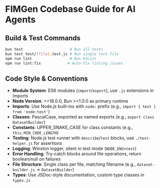 # FIMGen Codebase Guide for AI Agents

## Build & Test Commands
```bash
bun test                     # Run all tests
bun test test/[file].test.js # Run single test file
npm run lint                 # Run ESLint
npm run lint:fix            # Auto-fix linting issues
```

## Code Style & Conventions
- **Module System**: ES6 modules (`import`/`export`), use `.js` extensions in imports
- **Node Version**: >=18.0.0, Bun >=1.0.0 as primary runtime
- **Imports**: Use Node.js built-ins with `node:` prefix (e.g., `import { test } from 'node:test'`)
- **Classes**: PascalCase, exported as named exports (e.g., `export class DatasetBuilder`)
- **Constants**: UPPER_SNAKE_CASE for class constants (e.g., `this.MIN_CODE_LENGTH`)
- **Testing**: Node.js test runner with `describe`/`test` blocks, use `./test-helper.js` for assertions
- **Logging**: Winston logger, silent in test mode (`NODE_ENV=test`)
- **Error Handling**: Try-catch blocks around file operations, return boolean/null on failures
- **File Structure**: Single class per file, matching filename (e.g., `dataset-builder.js` → `DatasetBuilder`)
- **Types**: Use JSDoc-style documentation, custom type classes in `types.js`
